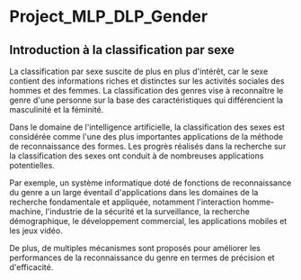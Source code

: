 # Project_MLP_DLP_Gender

## Introduction à la classification par sexe

La classification par sexe suscite de plus en plus d'intérêt, car le sexe contient des informations riches et distinctes sur les activités sociales des hommes et des femmes. La classification des genres vise à reconnaître le genre d'une personne sur la base des caractéristiques qui différencient la masculinité et la féminité.

Dans le domaine de l'intelligence artificielle, la classification des sexes est considérée comme l'une des plus importantes applications de la méthode de reconnaissance des formes. Les progrès réalisés dans la recherche sur la classification des sexes ont conduit à de nombreuses applications potentielles.

Par exemple, un système informatique doté de fonctions de reconnaissance du genre a un large éventail d'applications dans les domaines de la recherche fondamentale et appliquée, notamment l'interaction homme-machine, l'industrie de la sécurité et la surveillance, la recherche démographique, le développement commercial, les applications mobiles et les jeux vidéo.

De plus, de multiples mécanismes sont proposés pour améliorer les performances de la reconnaissance du genre en termes de précision et d'efficacité.
